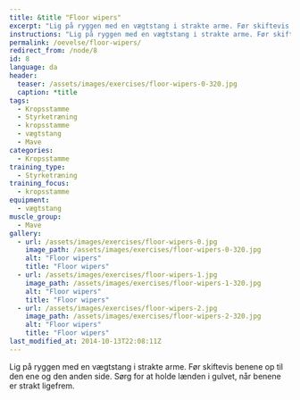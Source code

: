 ```yaml
---
title: &title "Floor wipers"
excerpt: "Lig på ryggen med en vægtstang i strakte arme. Før skiftevis benene op til den ene og den anden side. Sørg for at holde lænden i gulvet, når benene er strakt ligefrem."
instructions: "Lig på ryggen med en vægtstang i strakte arme. Før skiftevis benene op til den ene og den anden side. Sørg for at holde lænden i gulvet, når benene er strakt ligefrem."
permalink: /oevelse/floor-wipers/
redirect_from: /node/8
id: 8
language: da
header:
  teaser: /assets/images/exercises/floor-wipers-0-320.jpg
  caption: *title
tags:
  - Kropsstamme
  - Styrketræning
  - kropsstamme
  - vægtstang
  - Mave
categories:
  - Kropsstamme
training_type: 
  - Styrketræning
training_focus: 
  - kropsstamme
equipment:
  - vægtstang
muscle_group:
  - Mave
gallery:
  - url: /assets/images/exercises/floor-wipers-0.jpg
    image_path: /assets/images/exercises/floor-wipers-0-320.jpg
    alt: "Floor wipers"
    title: "Floor wipers"
  - url: /assets/images/exercises/floor-wipers-1.jpg
    image_path: /assets/images/exercises/floor-wipers-1-320.jpg
    alt: "Floor wipers"
    title: "Floor wipers"
  - url: /assets/images/exercises/floor-wipers-2.jpg
    image_path: /assets/images/exercises/floor-wipers-2-320.jpg
    alt: "Floor wipers"
    title: "Floor wipers"
last_modified_at: 2014-10-13T22:08:11Z
---
```


Lig på ryggen med en vægtstang i strakte arme. Før skiftevis benene op til den ene og den anden side. Sørg for at holde lænden i gulvet, når benene er strakt ligefrem.
